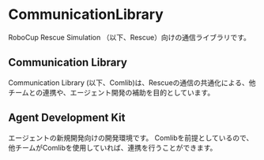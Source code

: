 # CommunicationLibrary

RoboCup Rescue Simulation （以下、Rescue）向けの通信ライブラリです。

## Communication Library

Communication Library (以下、Comlib)は、Rescueの通信の共通化による、他チームとの連携や、エージェント開発の補助を目的としています。

## Agent Development Kit

エージェントの新規開発向けの開発環境です。
Comlibを前提としているので、他チームがComlibを使用していれば、連携を行うことができます。
